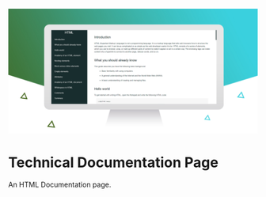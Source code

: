 ![Technical Documentation Page](images/TechnicalDocumentation.jpg)

# Technical Documentation Page
An HTML Documentation page.<br/>

